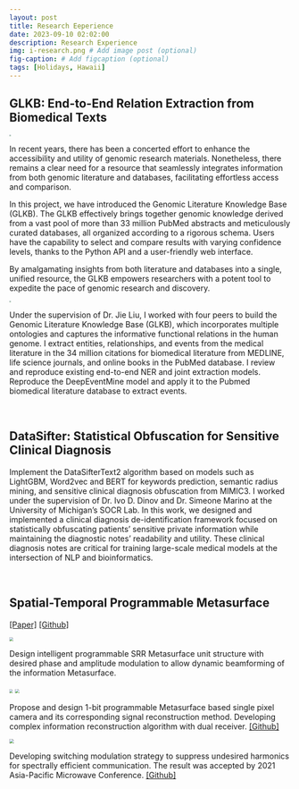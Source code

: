 ```yaml
---
layout: post
title: Research Eeperience
date: 2023-09-10 02:02:00
description: Research Experience
img: i-research.png # Add image post (optional)
fig-caption: # Add figcaption (optional)
tags: [Holidays, Hawaii]
---
```



## GLKB: End-to-End Relation Extraction from Biomedical Texts

<img src="{{site.baseurl}}/src/glkb1.png" style="zoom:20%;" />

In recent years, there has been a concerted effort to enhance the accessibility and utility of genomic research materials. Nonetheless, there remains a clear need for a resource that seamlessly integrates information from both genomic literature and databases, facilitating effortless access and comparison.

In this project, we have introduced the Genomic Literature Knowledge Base (GLKB). The GLKB effectively brings together genomic knowledge derived from a vast pool of more than 33 million PubMed abstracts and meticulously curated databases, all organized according to a rigorous schema. Users have the capability to select and compare results with varying confidence levels, thanks to the Python API and a user-friendly web interface.

By amalgamating insights from both literature and databases into a single, unified resource, the GLKB empowers researchers with a potent tool to expedite the pace of genomic research and discovery.



<img src="{{site.baseurl}}/src/glkb2.jpg" style="zoom:20%;" />

Under the supervision of Dr. Jie Liu, I worked with four peers to build the Genomic Literature Knowledge Base (GLKB), which incorporates multiple ontologies and captures the informative functional relations in the human genome. I extract entities, relationships, and events from the medical literature in the 34 million citations for biomedical literature from MEDLINE, life science journals, and online books in the PubMed database. I review and reproduce existing end-to-end NER and joint extraction models. Reproduce the DeepEventMine model and apply it to the Pubmed biomedical literature database to extract events.

<br>

## DataSifter: Statistical Obfuscation for Sensitive Clinical Diagnosis

Implement the DataSifterText2 algorithm based on models such as LightGBM, Word2vec and BERT for keywords prediction, semantic radius mining, and sensitive clinical diagnosis obfuscation from MIMIC3.
I worked under the supervision of Dr. Ivo D. Dinov and Dr. Simeone Marino at the University of Michigan’s SOCR Lab. In this work, we designed and implemented a clinical diagnosis de-identification framework focused on statistically obfuscating patients’ sensitive private information while maintaining the diagnostic notes’ readability and utility. These clinical diagnosis notes are critical for training large-scale medical models at the intersection of NLP and bioinformatics.

<br>

## Spatial-Temporal Programmable Metasurface

<a href="https://ieeexplore.ieee.org/document/9661847">[Paper]</a> <a href="https://github.com/lllllcf/Metasurface-code-and-report">[Github]</a>

<img src="{{site.baseurl}}/src/jg.png" style="zoom:45%;" />

Design intelligent programmable SRR Metasurface unit structure with desired phase and amplitude modulation to allow dynamic beamforming of the information Metasurface.

<img src="{{site.baseurl}}/src/para.png" style="zoom:40%;" />     <img src="{{site.baseurl}}/src/power.png" style="zoom:45%;" />

Propose and design 1-bit programmable Metasurface based single pixel camera and its corresponding signal reconstruction method. Developing complex information reconstruction algorithm with dual receiver. <a href="https://github.com/lllllcf/Metasurface-Based-Single-Pixel-Camera">[Github]</a>

<img src="{{site.baseurl}}/src/spc.jpg" style="zoom:50%;" />

Developing switching modulation strategy to suppress undesired harmonics for spectrally efficient communication. The result was accepted by 2021 Asia-Pacific Microwave Conference. <a href="https://github.com/lllllcf/APMC-STPM-for-SCR">[Github]</a>
